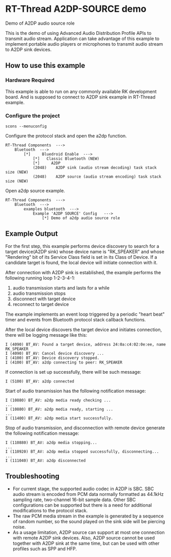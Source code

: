 RT-Thread A2DP-SOURCE demo
========================

Demo of A2DP audio source role

This is the demo of using Advanced Audio Distribution Profile APIs to transmit audio stream. Application can take advantage of this example to implement portable audio players or microphones to transmit audio stream to A2DP sink devices.

## How to use this example

### Hardware Required

This example is able to run on any commonly available RK development board. And is supposed to connect to A2DP sink example in RT-Thread example.

### Configure the project

```
scons --menuconfig
```

Configure the protocol stack and open the a2dp function.

```
RT-Thread Components  --->
    Bluetooth  --->
        [*]     Bluedroid Enable  --->
            [*]   Classic Bluetooth (NEW)
            [*]     A2DP
            (2048)    A2DP sink (audio stream decoding) task stack size (NEW)
            (2048)    A2DP source (audio stream encoding) task stack size (NEW)
```

Open a2dp source example.

```
RT-Thread Components  --->
    Bluetooth  --->
        examples bluetooth  --->
            Example 'A2DP SOURCE' Config   --->
                [*] Demo of a2dp audio source role
```

## Example Output

For the first step, this example performs device discovery to search for a target device(A2DP sink) whose device name is "RK_SPEAKER" and whose "Rendering" bit of its Service Class field is set in its Class of Device. If a candidate target is found, the local device will initiate connection with it.

After connection with A2DP sink is established, the example performs the following running loop 1-2-3-4-1:
1. audio transmission starts and lasts for a while
2. audio transmission stops
3. disconnect with target device
4. reconnect to target device

The example implements an event loop triggered by a periodic "heart beat" timer and events from Bluetooth protocol stack callback functions.

After the local device discovers the target device and initiates connection, there will be logging message like this:

```
I (4090) BT_AV: Found a target device, address 24:0a:c4:02:0e:ee, name RK_SPEAKER
I (4090) BT_AV: Cancel device discovery ...
I (4100) BT_AV: Device discovery stopped.
I (4100) BT_AV: a2dp connecting to peer: RK_SPEAKER
```

If connection is set up successfully, there will be such message:

```
I (5100) BT_AV: a2dp connected
```

Start of audio transmission has the following notification message:

```
I (10880) BT_AV: a2dp media ready checking ...
...
I (10880) BT_AV: a2dp media ready, starting ...
...
I (11400) BT_AV: a2dp media start successfully.
```

Stop of audio transmission, and disconnection with remote device generate the following notification message:

```
I (110880) BT_AV: a2dp media stopping...
...
I (110920) BT_AV: a2dp media stopped successfully, disconnecting...
...
I (111040) BT_AV: a2dp disconnected
```

## Troubleshooting
* For current stage, the supported audio codec in A2DP is SBC. SBC audio stream is encoded from PCM data normally formatted as 44.1kHz sampling rate, two-channel 16-bit sample data. Other SBC configurations can be supported but there is a need for additional modifications to the protocol stack.
* The raw PCM media stream in the example is generated by a sequence of random number, so the sound played on the sink side will be piercing noise.
* As a usage limitation, A2DP source can support at most one connection with remote A2DP sink devices. Also, A2DP source cannot be used together with A2DP sink at the same time, but can be used with other profiles such as SPP and HFP.

